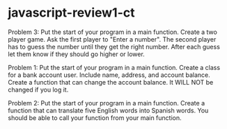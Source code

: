 # javascript-review1-ct

Problem 3:
Put the start of your program in a main function. Create a two player game. Ask the first player to "Enter a number". The second player has to guess the number until they get the right number. After each guess let them know if they should go higher or lower.

Problem 1:
Put the start of your program in a main function. Create a class for a bank account user. Include name, address, and account balance. Create a function that can change the account balance. It WILL NOT be changed if you log it.

Problem 2:
Put the start of your program in a main function. Create a function that can translate five English words into Spanish words. You should be able to call your function from your main function.

